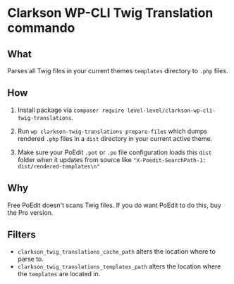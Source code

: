 # Clarkson WP-CLI Twig Translation commando

## What 
Parses all Twig files in your current themes `templates` directory to `.php` files. 

## How 

1. Install package via `composer require level-level/clarkson-wp-cli-twig-translations`.

1. Run `wp clarkson-twig-translations prepare-files` which dumps rendered `.php` files in a `dist` directory in your current active theme.

1. Make sure your PoEdit `.pot` or `.po` file configuration loads this `dist` folder when it updates from source like   `"X-Poedit-SearchPath-1: dist/rendered-templates\n"`

## Why
Free PoEdit doesn't scans Twig files. If you do want PoEdit to do this, buy the Pro version.


## Filters

- `clarkson_twig_translations_cache_path` alters the location where to parse to. 
- `clarkson_twig_translations_templates_path` alters the location where the `templates` are located in.
